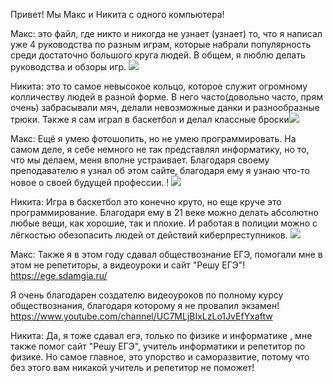Привет! Мы Макс и Никита с одного компьютера!

Макс: это файл, где никто и никогда не узнает (узнает) то, что я написал уже 4 руководства по разным играм, которые набрали популярность среди достаточно большого круга людей. В общем, я люблю делать руководства и обзоры игр.
![](https://lessons.ais/uploads/upload_7cccf9b49f630fd659d2a2aa415e179b.png)

Никита: это то самое невысокое кольцо, которое служит огромному колличеству людей в разной форме. В него часто(довольно часто, прям очень) забрасывали мяч, делали невозможные данки и разнообразные трюки. Также я сам играл в баскетбол и делал классные броски![](https://lessons.ais/uploads/upload_24ae096f7f135119b03027351afa2f16.png)

Макс: Ещё я умею фотошопить, но не умею программировать. На самом деле, я себе немного не так представлял информатику, но то, что мы делаем, меня вполне устраивает. Благодаря своему преподавателю я узнал об этом сайте, благодаря ему я узнаю что-то новое о своей будущей профессии. ! ![](https://lessons.ais/uploads/upload_fb416c2eb1ac4ced768c9b734076bf86.png)

Никита: Игра в баскетбол это конечно круто, но еще круче это программирование. Благодаря ему в 21 веке можно делать абсолютно любые вещи, как хорошие, так и плохие. И работая в полиции можно с лёгкостью обезопасить людей от действий киберпреступников.   ![](https://lessons.ais/uploads/upload_c446f14f8bc803afd74fb78feef6a950.png)

Макс: Также я в этом году сдавал обществознание ЕГЭ, помогали мне в этом не репетиторы, а видеоуроки и сайт "Решу ЕГЭ"! https://ege.sdamgia.ru/

Я очень благодарен создателю видеоуроков по полному курсу обществознания, благодаря которому я не провалил экзамен! https://www.youtube.com/channel/UC7MLjBIxLzLo1JvEfYxaftw

Никита: Да, я тоже сдавал егэ, только по физике и  информатике , мне также помог сайт "Решу ЕГЭ", учитель информатики и репетитор по физике. Но самое главное, это упорство и саморазвитие, потому что без этого вам никакой учитель и репетитор не поможет!
